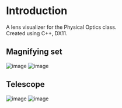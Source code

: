 # Introduction
A lens visualizer for the Physical Optics class. \
Created using C++, DX11.

## Magnifying set
![image](https://github.com/WildBitangent/FYO/assets/7337468/ba51ee6c-03c1-461b-8299-8fc44183d8c8)
![image](https://github.com/WildBitangent/FYO/assets/7337468/a0439f1b-ee8c-44ad-974a-8453561d587a)

## Telescope
![image](https://github.com/WildBitangent/FYO/assets/7337468/aac93208-5d3c-4ba2-b7ff-b36b05255c1e)
![image](https://github.com/WildBitangent/FYO/assets/7337468/b7fd5263-70d5-488c-bcad-83853e89d085)


